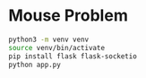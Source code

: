# Mouse Problem

```sh
python3 -m venv venv 
source venv/bin/activate
pip install flask flask-socketio
python app.py
```